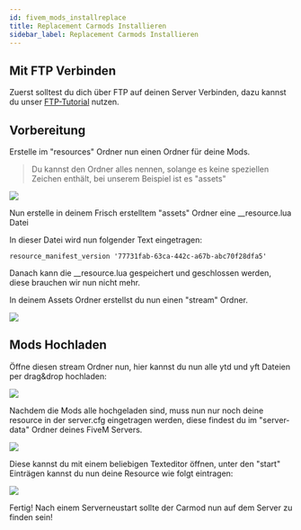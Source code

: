 ```yaml
---
id: fivem_mods_installreplace
title: Replacement Carmods Installieren
sidebar_label: Replacement Carmods Installieren
---
```


## Mit FTP Verbinden
Zuerst solltest du dich über FTP auf deinen Server Verbinden, dazu kannst du unser [FTP-Tutorial](gameserver_ftpaccess.md) nutzen.

## Vorbereitung

Erstelle im "resources" Ordner nun einen Ordner für deine Mods.

> Du kannst den Ordner alles nennen, solange es keine speziellen Zeichen enthält, bei unserem Beispiel ist es "assets"

![](https://screensaver01.zap-hosting.com/index.php/s/4ezY3AMxCR889YA/preview)

Nun erstelle in deinem Frisch erstelltem "assets" Ordner eine __resource.lua Datei

In dieser Datei wird nun folgender Text eingetragen:

```
resource_manifest_version '77731fab-63ca-442c-a67b-abc70f28dfa5'
```

Danach kann die __resource.lua gespeichert und geschlossen werden, diese brauchen wir nun nicht mehr.

In deinem Assets Ordner erstellst du nun einen "stream" Ordner.

![](https://screensaver01.zap-hosting.com/index.php/s/Xm2R8zyB3cFkgdz/preview)

## Mods Hochladen

Öffne diesen stream Ordner nun, hier kannst du nun alle ytd und yft Dateien per drag&drop hochladen:

![](https://screensaver01.zap-hosting.com/index.php/s/kys9J3d3tC7nsyT/preview)

Nachdem die Mods alle hochgeladen sind, muss nun nur noch deine resource in der server.cfg eingetragen werden, diese findest du im "server-data" Ordner deines FiveM Servers.

![](https://screensaver01.zap-hosting.com/index.php/s/eM8MtkZJCLg3gdz/preview)

Diese kannst du mit einem beliebigen Texteditor öffnen, unter den "start" Einträgen kannst du nun deine Resource wie folgt eintragen:

![](https://screensaver01.zap-hosting.com/index.php/s/H6Y5SHHKqeMPoLo/preview)


Fertig! Nach einem Serverneustart sollte der Carmod nun auf dem Server zu finden sein!
